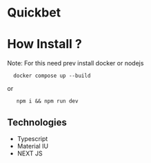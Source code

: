 # Quickbet

# How Install ?

Note: For this need prev install docker or nodejs

```
  docker compose up --build
```

or

```
   npm i && npm run dev
```

## Technologies
* Typescript
* Material IU
* NEXT JS
